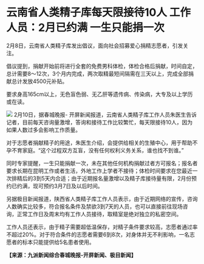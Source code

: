 # 云南省人类精子库每天限接待10人 工作人员：2月已约满 一生只能捐一次

2月8日，云南省人类精子库发出倡议，面向社会招募爱心捐精志愿者，引发关注。

倡议提到，捐献开始前将进行全套的免费男科体检，体检合格后捐献，时间自定，总计需要8～12次，3个月内完成，两次取精最短间隔需在三天以上，完成全部捐献总计发放4500元补贴。

要求身高165cm以上，无色盲色弱、无乙肝等遗传病、传染病，大专及以上学历或在读。

![](https://inews.gtimg.com/newsapp_bt/0/15658174069/1000)
2月10日，据春城晚报-
开屏新闻报道，云南省人类精子库工作人员朱医生告诉记者，目前每天咨询量激增，答询和接待工作比较繁忙，每天限接待10人，因为如果人数过多会影响工作质量。

对于志愿者捐献精子的用途，朱医生介绍，会提供给相关的生殖中心，用于帮助不孕不育家庭。“这个过程双方互盲，没有任何权利义务关系，谁也找不到谁。”

同时专家提醒，一生只能捐献一次，未在其他任何机构捐献过者方可报名；报名者要求长期在昆明工作或者生活，外地工作上学者不接待；体检时间要求在您最近一次排精后的3到5天内合适；由于近期报名量激增以及精子库接待量有限，2月份预约已约满，现可预约3月7日及以后时间。

另据极目新闻报道，陕西省人类精子库工作人员表示，由于近期网络的宣传，咨询人数确实比较多，符合报名条件及禁欲3到7天的人员，也可以直接前往现场咨询，正常工作日及周末均有工作人员接待，取精室是绝对独立的私密空间。

工作人员还表示，由于精子需要超低温保存，对精子条件要求较高，志愿者通过率不超过20%。对于符合条件的志愿者需要6到8次，对身体并无不利影响，一名志愿者的标本只能提供给5名患者使用。

**【来源：九派新闻综合春城晚报-开屏新闻、极目新闻】**


